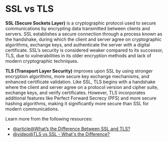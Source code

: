 # SSL vs TLS

**SSL (Secure Sockets Layer)** is a cryptographic protocol used to secure communications by encrypting data transmitted between clients and servers. SSL establishes a secure connection through a process known as the handshake, during which the client and server agree on cryptographic algorithms, exchange keys, and authenticate the server with a digital certificate. SSL’s security is considered weaker compared to its successor, TLS, due to vulnerabilities in its older encryption methods and lack of modern cryptographic techniques.

**TLS (Transport Layer Security)** improves upon SSL by using stronger encryption algorithms, more secure key exchange mechanisms, and enhanced certificate validation. Like SSL, TLS begins with a handshake where the client and server agree on a protocol version and cipher suite, exchange keys, and verify certificates. However, TLS incorporates additional features like Perfect Forward Secrecy (PFS) and more secure hashing algorithms, making it significantly more secure than SSL for modern communications.

Learn more from the following resources:

- [@article@What’s the Difference Between SSL and TLS?](https://aws.amazon.com/compare/the-difference-between-ssl-and-tls/)
- [@video@TLS vs SSL - What's the Difference?](https://www.youtube.com/watch?v=J7fI_jH7L84)